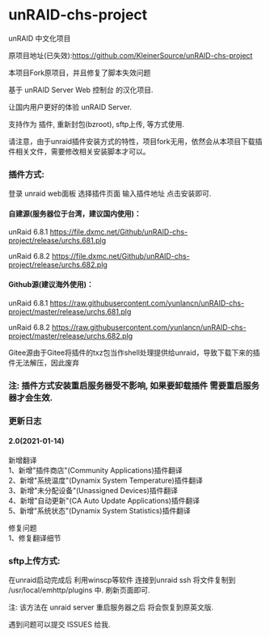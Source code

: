 # unRAID-chs-project
unRAID 中文化项目

原项目地址(已失效):https://github.com/KleinerSource/unRAID-chs-project

本项目Fork原项目，并且修复了脚本失效问题

基于 unRAID Server Web 控制台 的汉化项目.

让国内用户更好的体验 unRAID Server.

支持作为 插件, 重新封包(bzroot), sftp上传, 等方式使用.

请注意，由于unraid插件安装方式的特性，项目fork无用，依然会从本项目下载插件相关文件，需要修改相关安装脚本才可以。

### 插件方式:
登录 unraid web面板 选择插件页面
输入插件地址  点击安装即可.

#### 自建源(服务器位于台湾，建议国内使用)：

unRaid 6.8.1 https://file.dxmc.net/Github/unRAID-chs-project/release/urchs.681.plg

unRaid 6.8.2 https://file.dxmc.net/Github/unRAID-chs-project/release/urchs.682.plg

#### Github源(建议海外使用)：

unRaid 6.8.1
https://raw.githubusercontent.com/yunlancn/unRAID-chs-project/master/release/urchs.681.plg

unRaid 6.8.2 
https://raw.githubusercontent.com/yunlancn/unRAID-chs-project/master/release/urchs.682.plg

Gitee源由于Gitee将插件的txz包当作shell处理提供给unraid，导致下载下来的插件无法解压，因此废弃

### 注: 插件方式安装重启服务器受不影响, 如果要卸载插件 需要重启服务器才会生效.

### 更新日志  
  
#### 2.0(2021-01-14)  
  
新增翻译  
1、新增"插件商店"(Community Applications)插件翻译  
2、新增"系统温度"(Dynamix System Temperature)插件翻译  
3、新增"未分配设备"(Unassigned Devices)插件翻译  
4、新增"自动更新"(CA Auto Update Applications)插件翻译  
5、新增"系统状态"(Dynamix System Statistics)插件翻译  
  
修复问题  
1、修复翻译细节  
  
### sftp上传方式:
在unraid启动完成后 利用winscp等软件 连接到unraid ssh 将文件复制到 /usr/local/emhttp/plugins 中. 刷新页面即可.

注: 该方法在 unraid server 重启服务器之后 将会恢复到原英文版.

遇到问题可以提交 ISSUES 给我.
